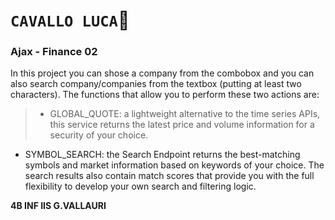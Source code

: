 # **`CAVALLO LUCA`:horse:**
### Ajax - Finance 02
In this project you can shose a company from the combobox and you can also search company/companies from the textbox (putting at least two characters). The functions that allow you to perform these two actions are: 
>- GLOBAL_QUOTE: a lightweight alternative to the time series APIs, this service returns the latest price and volume information for a security of your choice.
- SYMBOL_SEARCH: the Search Endpoint returns the best-matching symbols and market information based on keywords of your choice. The search results also contain match scores that provide you with the full flexibility to develop your own search and filtering logic.

**4B INF IIS G.VALLAURI**
